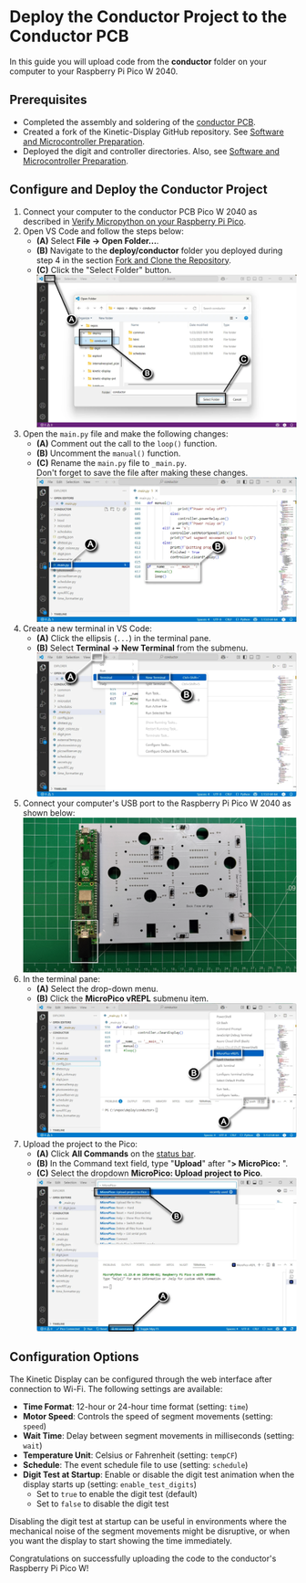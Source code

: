 # Deploy the Conductor Project to the Conductor PCB

In this guide you will upload code from the **conductor** folder on your computer to your Raspberry Pi Pico W 2040.

## Prerequisites

- Completed the assembly and soldering of the [conductor PCB](controllerpcbassembly.md).
- Created a fork of the Kinetic-Display GitHub repository. See [Software and Microcontroller Preparation](../prerequisitesoftware.md).
- Deployed the digit and controller directories. Also, see [Software and Microcontroller Preparation](../prerequisitesoftware.md).

## Configure and Deploy the Conductor Project

1. Connect your computer to the conductor PCB Pico W 2040 as described in [Verify Micropython on your Raspberry Pi Pico](../prerequisitesoftware.md).
1. Open VS Code and follow the steps below:
   - **(A)** Select **File -> Open Folder...**.
   - **(B)** Navigate to the **deploy/conductor** folder you deployed during step 4 in the section [Fork and Clone the Repository](../prerequisitesoftware.md).
   - **(C)** Click the "Select Folder" button.  
   ![deploycontrollercode-1.webp](../img/deploycontrollercode/deploycontrollercode-1.webp)
1. Open the `main.py` file and make the following changes:
   - **(A)** Comment out the call to the `loop()` function.
   - **(B)** Uncomment the `manual()` function.
   - **(C)** Rename the `main.py` file to `_main.py`.  
   Don't forget to save the file after making these changes.  
   ![deploycontrollercode-2](../img/deploycontrollercode/deploycontrollercode-2.webp)
1. Create a new terminal in VS Code:
   - **(A)** Click the ellipsis (`...`) in the terminal pane.
   - **(B)** Select **Terminal -> New Terminal** from the submenu.  
   ![deploycontrollercode-3](../img/deploycontrollercode/deploycontrollercode-3.webp)
1. Connect your computer's USB port to the Raspberry Pi Pico W 2040 as shown below:  
   ![deploycontrollercode-4](../img/deploycontrollercode/deploycontrollercode-4.webp)
1. In the terminal pane:
   - **(A)** Select the drop-down menu.
   - **(B)** Click the **MicroPico vREPL** submenu item.  
   ![deploycontrollercode-5](../img/deploycontrollercode/deploycontrollercode-5.webp)
1. Upload the project to the Pico:
   - **(A)** Click **All Commands** on the [status bar](https://code.visualstudio.com/api/ux-guidelines/status-bar).
   - **(B)** In the Command text field, type "**Upload**" after "**> MicroPico:** ".
   - **(C)** Select the dropdown **MicroPico: Upload project to Pico**.  
   ![deploycontrollercode-6](../img/deploycontrollercode/deploycontrollercode-6.webp)

## Configuration Options

The Kinetic Display can be configured through the web interface after connection to Wi-Fi. The following settings are available:

- **Time Format**: 12-hour or 24-hour time format (setting: `time`)
- **Motor Speed**: Controls the speed of segment movements (setting: `speed`)
- **Wait Time**: Delay between segment movements in milliseconds (setting: `wait`)
- **Temperature Unit**: Celsius or Fahrenheit (setting: `tempCF`)
- **Schedule**: The event schedule file to use (setting: `schedule`)
- **Digit Test at Startup**: Enable or disable the digit test animation when the display starts up (setting: `enable_test_digits`)
  - Set to `true` to enable the digit test (default)
  - Set to `false` to disable the digit test

Disabling the digit test at startup can be useful in environments where the mechanical noise of the segment movements might be disruptive, or when you want the display to start showing the time immediately.

Congratulations on successfully uploading the code to the conductor's Raspberry Pi Pico W!